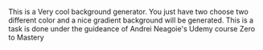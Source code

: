 This is a Very cool background generator.
You just have two choose two different color and a nice gradient background will be generated.
This is a task is done under the guideance of Andrei Neagoie's Udemy course Zero to Mastery
